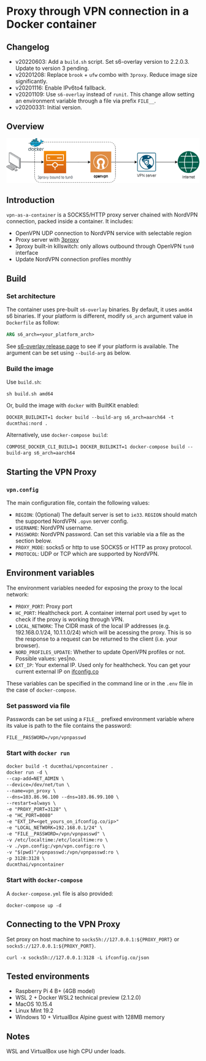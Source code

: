 # Proxy through VPN connection in a Docker container
## Changelog

- v20220603: Add a `build.sh` script. Set s6-overlay version to 2.2.0.3. Update to version 3 pending.
- v20201208: Replace `brook` + `ufw` combo with `3proxy`. Reduce image size significantly.
- v20201116: Enable IPv6to4 fallback.
- v20201109: Use `s6-overlay` instead of `runit`. This change allow setting an environment variable through a file via prefix `FILE__`.
- v20200331: Initial version.


## Overview
![vpncontainer](vpncontainer.png)

## Introduction
`vpn-as-a-container` is a SOCKS5/HTTP proxy server chained with NordVPN connection, packed inside a container. It includes:

- OpenVPN UDP connection to NordVPN service with selectable region
- Proxy server with [3proxy](https://github.com/z3APA3A/3proxy)
- 3proxy built-in killswitch: only allows outbound through OpenVPN `tun0` interface
- Update NordVPN connection profiles monthly

## Build
### Set architecture
The container uses pre-built `s6-overlay` binaries. By default, it uses `amd64` s6 binaries. If your platform is different, modify `s6_arch` argument value in `Dockerfile` as follow:

```Dockerfile
ARG s6_arch=<your_platform_arch>
```
See [s6-overlay release page](https://github.com/just-containers/s6-overlay/releases/latest) to see if your platform is available. The argument can be set using `--build-arg` as below.

### Build the image
Use `build.sh`:

```Shell
sh build.sh amd64
```

Or, build the image with `docker` with BuiltKit enabled:

```Shell
DOCKER_BUILDKIT=1 docker build --build-arg s6_arch=aarch64 -t ducmthai:nord .
```

Alternatively, use `docker-compose build`:
```Shell
COMPOSE_DOCKER_CLI_BUILD=1 DOCKER_BUILDKIT=1 docker-compose build --build-arg s6_arch=aarch64
```

## Starting the VPN Proxy
### `vpn.config`

The main configuration file, contain the following values:

- `REGION`: (Optional) The default server is set to `ie33`. `REGION` should match the supported NordVPN `.opvn` server config.
- `USERNAME`: NordVPN username.
- `PASSWORD`: NordVPN password. Can set this variable via a file as the section below.
- `PROXY_MODE`: socks5 or http to use SOCKS5 or HTTP as proxy protocol.
- `PROTOCOL`: UDP or TCP which are supported by NordVPN.

## Environment variables

The environment variables needed for exposing the proxy to the local network:

- `PROXY_PORT`: Proxy port
- `HC_PORT`: Healthcheck port. A container internal port used by `wget` to check if the proxy is working through VPN.
- `LOCAL_NETWORK`: The CIDR mask of the local IP addresses (e.g. 192.168.0.1/24, 10.1.1.0/24) which will be acessing the proxy. This is so the response to a request can be returned to the client (i.e. your browser).
- `NORD_PROFILES_UPDATE`: Whether to update OpenVPN profiles or not. Possible values: yes|no.
- `EXT_IP`: Your external IP. Used only for healthcheck. You can get your current external IP on [ifconfig.co](https://ifconfig.co/ip)

These variables can be specified in the command line or in the `.env` file in the case of `docker-compose`.

### Set password via file

Passwords can be set using a `FILE__` prefixed environment variable where its value is path to the file contains the password:

```Shell
FILE__PASSWORD=/vpn/vpnpasswd
```

### Start with `docker run`

```Shell
docker build -t ducmthai/vpncontainer .
docker run -d \
--cap-add=NET_ADMIN \
--device=/dev/net/tun \
--name=vpn_proxy \
--dns=103.86.96.100 --dns=103.86.99.100 \
--restart=always \
-e "PROXY_PORT=3128" \
-e "HC_PORT=8080"
-e "EXT_IP=<get_yours_on_ifconfig.co/ip>"
-e "LOCAL_NETWORK=192.168.0.1/24" \
-e "FILE__PASSWORD=/vpn/vpnpasswd" \
-v /etc/localtime:/etc/localtime:ro \
-v ./vpn.config:/vpn/vpn.config:ro \
-v "$(pwd)"/vpnpasswd:/vpn/vpnpasswd:ro \
-p 3128:3128 \
ducmthai/vpncontainer
```

### Start with `docker-compose`

A `docker-compose.yml` file is also provided:

```Shell
docker-compose up -d
```

## Connecting to the VPN Proxy

Set proxy on host machine to `socks5h://127.0.0.1:${PROXY_PORT}` or `socks5://127.0.0.1:${PROXY_PORT}`.

```Shell
curl -x socks5h://127.0.0.1:3128 -L ifconfig.co/json
```

## Tested environments
- Raspberry Pi 4 B+ (4GB model)
- WSL 2 + Docker WSL2 technical preview (2.1.2.0)
- MacOS 10.15.4
- Linux Mint 19.2
- Windows 10 + VirtualBox Alpine guest with 128MB memory

## Notes
WSL and VirtualBox use high CPU under loads.
